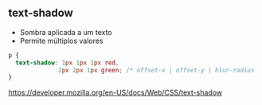 ## text-shadow

* Sombra aplicada a um texto
* Permite múltiplos valores

```css
p {
  text-shadow: 1px 1px 1px red,
              2px 2px 1px green; /* offset-x | offset-y | blur-radius | color */
}
```

https://developer.mozilla.org/en-US/docs/Web/CSS/text-shadow